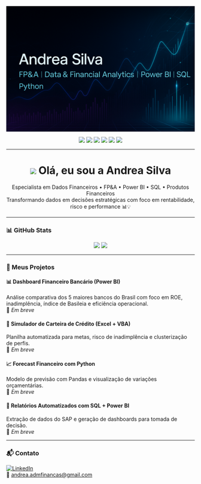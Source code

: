 <img align="center" src="https://github.com/AndreaSilva2025/AndreaSilva2025/blob/main/capa.png" />

<p align="center">
  <img src="https://img.shields.io/badge/-Power%20BI-black?style=flat-square&logo=powerbi" />
  <img src="https://img.shields.io/badge/-Excel-green?style=flat-square&logo=microsoft-excel" />
  <img src="https://img.shields.io/badge/-SQL-blue?style=flat-square&logo=postgresql" />
  <img src="https://img.shields.io/badge/-Python-yellow?style=flat-square&logo=python" />
  <img src="https://img.shields.io/badge/-SAP-gray?style=flat-square&logo=sap" />
  <img src="https://img.shields.io/badge/-GitHub-black?style=flat-square&logo=github" />
</p>

---

<h1 align="center">
  <img src="https://cdn-icons-png.flaticon.com/512/1995/1995593.png" width="32"/>
  Olá, eu sou a Andrea Silva
</h1>



<p align="center">
Especialista em Dados Financeiros • FP&A • Power BI • SQL • Produtos Financeiros  
<br>
Transformando dados em decisões estratégicas com foco em rentabilidade, risco e performance 📊💡
</p>

---

### 📊 GitHub Stats

<p align="center">
  <img height="180em" src="https://github-readme-stats.vercel.app/api?username=AndreaSilva2025&show_icons=true&theme=tokyonight&hide_border=true" />
  <img height="180em" src="https://github-readme-stats.vercel.app/api/top-langs/?username=AndreaSilva2025&layout=compact&theme=tokyonight&hide_border=true"/>
</p>

---

### 💼 Meus Projetos

#### 📊 **Dashboard Financeiro Bancário (Power BI)**
Análise comparativa dos 5 maiores bancos do Brasil com foco em ROE, inadimplência, índice de Basileia e eficiência operacional.  
🔗 *Em breve*

#### 🧮 **Simulador de Carteira de Crédito (Excel + VBA)**
Planilha automatizada para metas, risco de inadimplência e clusterização de perfis.  
🔗 *Em breve*

#### 📈 **Forecast Financeiro com Python**
Modelo de previsão com Pandas e visualização de variações orçamentárias.  
🔗 *Em breve*

#### 📑 **Relatórios Automatizados com SQL + Power BI**
Extração de dados do SAP e geração de dashboards para tomada de decisão.  
🔗 *Em breve*

---

### 📬 Contato

[![LinkedIn](https://img.shields.io/badge/-LinkedIn-blue?style=flat-square&logo=linkedin)](https://www.linkedin.com/in/andrea-jocelina-cea-/)  
📧 andrea.admfinancas@gmail.com



